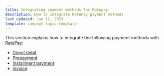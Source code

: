 ```yaml
---
title: Integrating payment methods for Ratepay
description: How to integrate RatePay payment methods
last_updated: Jan 12, 2023
template: concept-topic-template
---
```


This section explains how to integrate the following payment methods with RatePay:
- [Direct debit](/docs/pbc/all/payment-service-provider/latest/base-shop/third-party-integrations/ratepay/integrate-payment-methods-for-ratepay/integrate-the-direct-debit-payment-method-for-ratepay.html)
- [Prepayment](/docs/pbc/all/payment-service-provider/latest/base-shop/third-party-integrations/ratepay/integrate-payment-methods-for-ratepay/integrate-the-prepayment-payment-method-for-ratepay.html)
- [Installment payment](/docs/pbc/all/payment-service-provider/latest/base-shop/third-party-integrations/ratepay/integrate-payment-methods-for-ratepay/integrate-the-installment-payment-method-for-ratepay.html)
- [Invoice](/docs/pbc/all/payment-service-provider/latest/base-shop/third-party-integrations/ratepay/integrate-payment-methods-for-ratepay/integrate-the-invoice-payment-method-for-ratepay.html)
